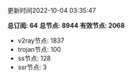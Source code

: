更新时间2022-10-04 03:35:47

**总订阅: 64**
**总节点: 8944**
**有效节点: 2068**
- v2ray节点: 1837
- trojan节点: 100
- ss节点: 128
- ssr节点: 3
